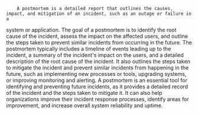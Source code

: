         A postmortem is a detailed report that outlines the causes, impact, and mitigation of an incident, such as an outage or failure in a 
system or application. The goal of a postmortem is to identify the root cause of the incident, assess the impact on the affected users, 
and outline the steps taken to prevent similar incidents from occurring in the future.
        The postmortem typically includes a timeline of events leading up to the incident, a summary of the incident's impact on the users, 
and a detailed description of the root cause of the incident. It also outlines the steps taken to mitigate the incident and prevent similar 
incidents from happening in the future, such as implementing new processes or tools, upgrading systems, or improving monitoring and alerting.
         A postmortem is an essential tool for identifying and preventing future incidents, as it provides a detailed record of the incident 
and the steps taken to mitigate it. It can also help organizations improve their incident response processes, identify areas for improvement, 
and increase overall system reliability and uptime.
